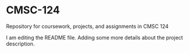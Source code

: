 # CMSC-124
Repository for coursework, projects, and assignments in CMSC 124

I am editing the README file. Adding some more details about the project description. 

